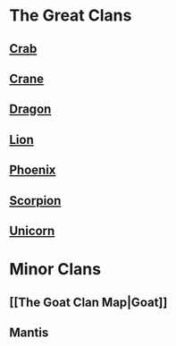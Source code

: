 # The Great Clans
## [Crab](https://l5r.fandom.com/wiki/Crab_Clan)

## [Crane](https://l5r.fandom.com/wiki/Crane_Clan)
## [Dragon](https://l5r.fandom.com/wiki/Dragon_Clan)
## [Lion](https://l5r.fandom.com/wiki/Lion_Clan)
## [Phoenix](https://l5r.fandom.com/wiki/Phoenix_Clan)
## [Scorpion](https://l5r.fandom.com/wiki/Scorpion_Clan)
## [Unicorn](https://l5r.fandom.com/wiki/Unicorn_Clan)
# Minor Clans
## [[The Goat Clan Map|Goat]]

## Mantis
##

